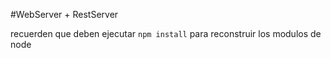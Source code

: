 #WebServer + RestServer

recuerden que deben ejecutar ```npm install``` para reconstruir los modulos de node